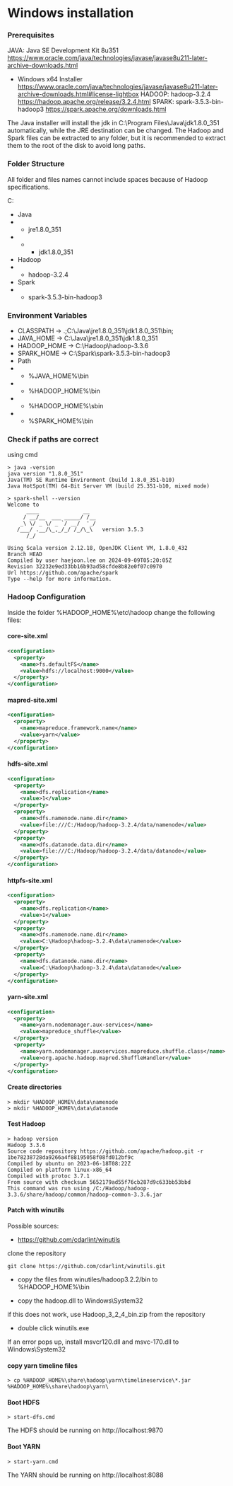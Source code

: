 # Windows installation

### Prerequisites 

JAVA: 
Java SE Development Kit 8u351 https://www.oracle.com/java/technologies/javase/javase8u211-later-archive-downloads.html
- Windows x64 Installer https://www.oracle.com/java/technologies/javase/javase8u211-later-archive-downloads.html#license-lightbox
HADOOP: hadoop-3.2.4 https://hadoop.apache.org/release/3.2.4.html
SPARK: spark-3.5.3-bin-hadoop3 https://spark.apache.org/downloads.html

The Java installer will install the jdk in C:\Program Files\Java\jdk1.8.0_351 automatically, while the JRE destination can be changed. The Hadoop and Spark files can be extracted to any folder, but it is recommended to extract them to the root of the disk to avoid long paths.

### Folder Structure

All folder and files names cannot include spaces because of Hadoop specifications.

C:
- Java
- - jre1.8.0_351
- - - jdk1.8.0_351
- Hadoop
- - hadoop-3.2.4
- Spark
- - spark-3.5.3-bin-hadoop3

### Environment Variables
- CLASSPATH $\rightarrow$ .;C:\Java\jre1.8.0_351\jdk1.8.0_351\bin;
- JAVA_HOME $\rightarrow$ C:\Java\jre1.8.0_351\jdk1.8.0_351
- HADOOP_HOME $\rightarrow$ C:\Hadoop\hadoop-3.3.6
- SPARK_HOME $\rightarrow$ C:\Spark\spark-3.5.3-bin-hadoop3
- Path
- - %JAVA_HOME%\bin
- - %HADOOP_HOME%\bin
- - %HADOOP_HOME%\sbin
- - %SPARK_HOME%\bin

### Check if paths are correct

using cmd
```shell 
> java -version
java version "1.8.0_351"
Java(TM) SE Runtime Environment (build 1.8.0_351-b10)
Java HotSpot(TM) 64-Bit Server VM (build 25.351-b10, mixed mode)
```

```shell 
> spark-shell --version
Welcome to
      ____              __
     / __/__  ___ _____/ /__
    _\ \/ _ \/ _ `/ __/  '_/
   /___/ .__/\_,_/_/ /_/\_\   version 3.5.3
      /_/

Using Scala version 2.12.18, OpenJDK Client VM, 1.8.0_432
Branch HEAD
Compiled by user haejoon.lee on 2024-09-09T05:20:05Z
Revision 32232e9ed33bb16b93ad58cfde8b82e0f07c0970
Url https://github.com/apache/spark
Type --help for more information.
```

### Hadoop Configuration

Inside the folder %HADOOP_HOME%\etc\hadoop change the following files:

#### core-site.xml

```xml
<configuration>
  <property>
    <name>fs.defaultFS</name>
    <value>hdfs://localhost:9000</value>
  </property>
</configuration>
``` 

#### mapred-site.xml
```xml
<configuration>
  <property>
    <name>mapreduce.framework.name</name>
    <value>yarn</value>
  </property>
</configuration>
```

#### hdfs-site.xml
```xml
<configuration>
  <property>
    <name>dfs.replication</name>
    <value>1</value>
  </property>
  <property>
    <name>dfs.namenode.name.dir</name>
    <value>file:///C:/Hadoop/hadoop-3.2.4/data/namenode</value>
  </property>
  <property>
    <name>dfs.datanode.data.dir</name>
    <value>file:///C:/Hadoop/hadoop-3.2.4/data/datanode</value>
  </property>
</configuration>
```

#### httpfs-site.xml
```xml
<configuration>
  <property>
    <name>dfs.replication</name>
    <value>1</value>
  </property>
  <property>
    <name>dfs.namenode.name.dir</name>
    <value>C:\Hadoop\hadoop-3.2.4\data\namenode</value>
  </property>
  <property>
    <name>dfs.datanode.name.dir</name>
    <value>C:\Hadoop\hadoop-3.2.4\data\datanode</value>
  </property>
</configuration>
```

#### yarn-site.xml
```xml
<configuration>
  <property>
    <name>yarn.nodemanager.aux-services</name>
    <value>mapreduce_shuffle</value>
  </property>
  <property>
    <name>yarn.nodemanager.auxservices.mapreduce.shuffle.class</name>  
    <value>org.apache.hadoop.mapred.ShuffleHandler</value>
  </property>
</configuration>
```

#### Create directories

```shell
> mkdir %HADOOP_HOME%\data\namenode
> mkdir %HADOOP_HOME%\data\datanode
```

#### Test Hadoop

```shell
> hadoop version
Hadoop 3.3.6
Source code repository https://github.com/apache/hadoop.git -r 1be78238728da9266a4f88195058f08fd012bf9c
Compiled by ubuntu on 2023-06-18T08:22Z
Compiled on platform linux-x86_64
Compiled with protoc 3.7.1
From source with checksum 5652179ad55f76cb287d9c633bb53bbd
This command was run using /C:/Hadoop/hadoop-3.3.6/share/hadoop/common/hadoop-common-3.3.6.jar
```

#### Patch with winutils

Possible sources:
- https://github.com/cdarlint/winutils

[comment]: https://github.com/steveloughran/winutils

clone the repository 
```shell
git clone https://github.com/cdarlint/winutils.git
```

- copy the files from winutiles/hadoop3.2.2/bin to %HADOOP_HOME%\bin

- copy the hadoop.dll to Windows\System32

if this does not work, use Hadoop_3_2_4_bin.zip from the repository

- double click winutils.exe

If an error pops up, install msvcr120.dll and msvc-170.dll to Windows\System32

#### copy yarn timeline files

```shell
> cp %HADOOP_HOME%\share\hadoop\yarn\timelineservice\*.jar %HADOOP_HOME%\share\hadoop\yarn\
```

#### Boot HDFS

```shell
> start-dfs.cmd
```
The HDFS should be running on http://localhost:9870

#### Boot YARN

```shell
> start-yarn.cmd
```
The YARN should be running on http://localhost:8088
